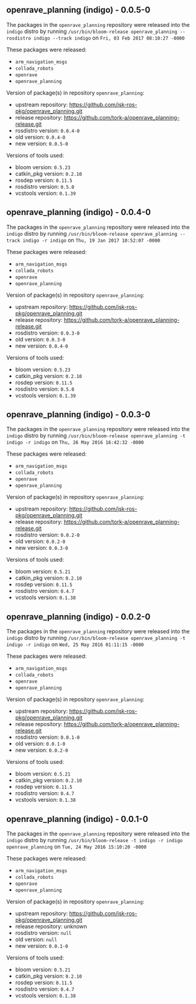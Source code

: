 ## openrave_planning (indigo) - 0.0.5-0

The packages in the `openrave_planning` repository were released into the `indigo` distro by running `/usr/bin/bloom-release openrave_planning --rosdistro indigo --track indigo` on `Fri, 03 Feb 2017 08:10:27 -0000`

These packages were released:
- `arm_navigation_msgs`
- `collada_robots`
- `openrave`
- `openrave_planning`

Version of package(s) in repository `openrave_planning`:

- upstream repository: https://github.com/jsk-ros-pkg/openrave_planning.git
- release repository: https://github.com/tork-a/openrave_planning-release.git
- rosdistro version: `0.0.4-0`
- old version: `0.0.4-0`
- new version: `0.0.5-0`

Versions of tools used:

- bloom version: `0.5.23`
- catkin_pkg version: `0.2.10`
- rosdep version: `0.11.5`
- rosdistro version: `0.5.0`
- vcstools version: `0.1.39`


## openrave_planning (indigo) - 0.0.4-0

The packages in the `openrave_planning` repository were released into the `indigo` distro by running `/usr/bin/bloom-release openrave_planning --track indigo -r indigo` on `Thu, 19 Jan 2017 10:52:07 -0000`

These packages were released:
- `arm_navigation_msgs`
- `collada_robots`
- `openrave`
- `openrave_planning`

Version of package(s) in repository `openrave_planning`:

- upstream repository: https://github.com/jsk-ros-pkg/openrave_planning.git
- release repository: https://github.com/tork-a/openrave_planning-release.git
- rosdistro version: `0.0.3-0`
- old version: `0.0.3-0`
- new version: `0.0.4-0`

Versions of tools used:

- bloom version: `0.5.23`
- catkin_pkg version: `0.2.10`
- rosdep version: `0.11.5`
- rosdistro version: `0.5.0`
- vcstools version: `0.1.39`


## openrave_planning (indigo) - 0.0.3-0

The packages in the `openrave_planning` repository were released into the `indigo` distro by running `/usr/bin/bloom-release openrave_planning -t indigo -r indigo` on `Thu, 26 May 2016 16:42:32 -0000`

These packages were released:
- `arm_navigation_msgs`
- `collada_robots`
- `openrave`
- `openrave_planning`

Version of package(s) in repository `openrave_planning`:

- upstream repository: https://github.com/jsk-ros-pkg/openrave_planning.git
- release repository: https://github.com/tork-a/openrave_planning-release.git
- rosdistro version: `0.0.2-0`
- old version: `0.0.2-0`
- new version: `0.0.3-0`

Versions of tools used:

- bloom version: `0.5.21`
- catkin_pkg version: `0.2.10`
- rosdep version: `0.11.5`
- rosdistro version: `0.4.7`
- vcstools version: `0.1.38`


## openrave_planning (indigo) - 0.0.2-0

The packages in the `openrave_planning` repository were released into the `indigo` distro by running `/usr/bin/bloom-release openrave_planning -t indigo -r indigo` on `Wed, 25 May 2016 01:11:15 -0000`

These packages were released:
- `arm_navigation_msgs`
- `collada_robots`
- `openrave`
- `openrave_planning`

Version of package(s) in repository `openrave_planning`:

- upstream repository: https://github.com/jsk-ros-pkg/openrave_planning.git
- release repository: https://github.com/tork-a/openrave_planning-release.git
- rosdistro version: `0.0.1-0`
- old version: `0.0.1-0`
- new version: `0.0.2-0`

Versions of tools used:

- bloom version: `0.5.21`
- catkin_pkg version: `0.2.10`
- rosdep version: `0.11.5`
- rosdistro version: `0.4.7`
- vcstools version: `0.1.38`


## openrave_planning (indigo) - 0.0.1-0

The packages in the `openrave_planning` repository were released into the `indigo` distro by running `/usr/bin/bloom-release -t indigo -r indigo openrave_planning` on `Tue, 24 May 2016 15:10:20 -0000`

These packages were released:
- `arm_navigation_msgs`
- `collada_robots`
- `openrave`
- `openrave_planning`

Version of package(s) in repository `openrave_planning`:

- upstream repository: https://github.com/jsk-ros-pkg/openrave_planning.git
- release repository: unknown
- rosdistro version: `null`
- old version: `null`
- new version: `0.0.1-0`

Versions of tools used:

- bloom version: `0.5.21`
- catkin_pkg version: `0.2.10`
- rosdep version: `0.11.5`
- rosdistro version: `0.4.7`
- vcstools version: `0.1.38`


